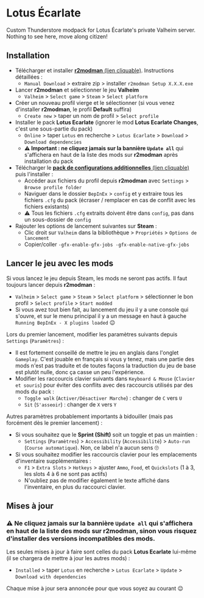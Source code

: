# Lotus Écarlate

Custom Thunderstore modpack for Lotus Écarlate's private Valheim server. Nothing
to see here, move along citizen!

## Installation

- Télécharger et installer [**r2modman** (lien cliquable)](https://thunderstore.io/c/valheim/p/ebkr/r2modman/). Instructions détaillées :
  - `Manual Download` > extraire zip > installer `r2modman Setup X.X.X.exe`
- Lancer **r2modman** et sélectionner le jeu **Valheim**
  - `Valheim` > `Select game` > `Steam` > `Select platform`
- Créer un nouveau profil vierge et le sélectionner (si vous venez d'installer **r2modman**, le profil **Default** suffira)
  - `Create new` > taper un nom de profil > `Select profile`
- Installer le pack **Lotus Ecarlate** (ignorer le mod **Lotus Ecarlate Changes**, c'est une sous-partie du pack)
  - `Online` > taper `Lotus` en recherche > `Lotus Ecarlate` > `Download` > `Download dependencies`
  - **⚠️ Important : ne cliquez jamais sur la bannière `Update all`** qui s'affichera en haut de la liste des mods sur **r2modman** après installation du pack
- Télécharger le [**pack de configurations additionnelles** (lien cliquable)](https://github.com/nbusseneau/lotus-ecarlate-valheim-modpack/releases/latest/download/pack_configs_additionnelles.zip) puis l'installer :
  - Accéder aux fichiers du profil depuis **r2modman** avec `Settings` > `Browse profile folder`
  - Naviguer dans le dossier `BepInEx` > `config` et y extraire tous les fichiers `.cfg` du pack (écraser / remplacer en cas de conflit avec les fichiers existants)
  - ⚠️ Tous les fichiers `.cfg` extraits doivent être dans `config`, pas dans un sous-dossier de `config`
- Rajouter les options de lancement suivantes sur **Steam** :
  - Clic droit sur `Valheim` dans la bibliothèque > `Propriétés` > `Options de lancement`
  - Copier/coller `-gfx-enable-gfx-jobs -gfx-enable-native-gfx-jobs`

## Lancer le jeu avec les mods

Si vous lancez le jeu depuis Steam, les mods ne seront pas actifs.
Il faut toujours lancer depuis **r2modman** :

- `Valheim` > `Select game` > `Steam` > `Select platform` > sélectionner le bon profil > `Select profile` > `Start modded`
- Si vous avez tout bien fait, au lancement du jeu il y a une console qui s'ouvre, et sur le menu principal il y a un message en haut à gauche `Running BepInEx - X plugins loaded` 😉

Lors du premier lancement, modifier les paramètres suivants depuis `Settings` (`Paramètres`) :

- Il est fortement conseillé de mettre le jeu en anglais dans l'onglet `Gameplay`. C'est jouable en français si vous y tenez, mais une partie des mods n'est pas traduite et de toutes façons la traduction du jeu de base est plutôt nulle, donc ça casse un peu l'expérience.
- Modifier les raccourcis clavier suivants dans `Keyboard & Mouse` (`Clavier et souris`) pour éviter des conflits avec des raccourcis utilisés par des mods du pack :
  - `Toggle walk` (`Activer/Désactiver Marche`) : changer de `C` vers `U`
  - `Sit` (`S'asseoir`) : changer de `X` vers `Y`

Autres paramètres probablement importants à bidouiller (mais pas forcément dès le premier lancement) :

- Si vous souhaitez que le **Sprint (Shift)** soit un toggle et pas un maintien :
  - `Settings` (`Paramètres`) > `Accessibility` (`Accessibilité`) > `Auto-run` (`Course automatique`). Non, ce label n'a aucun sens 🙄
- Si vous souhaitez modifier les raccourcis clavier pour les emplacements d'inventaire supplémentaires :
  - `F1` > `Extra Slots` > `Hotkeys` > ajuster `Ammo`, `Food`, et `Quickslots` (1 à 3, les slots 4 à 6 ne sont pas actifs)
  - N'oubliez pas de modifier également le texte affiché dans l'inventaire, en plus du raccourci clavier.

## Mises à jour

### **⚠️ Ne cliquez jamais sur la bannière `Update all`** qui s'affichera en haut de la liste des mods sur **r2modman**, sinon vous risquez d'installer des versions incompatibles des mods.

Les seules mises à jour à faire sont celles du pack **Lotus Ecarlate** lui-même (il se chargera de mettre à jour les autres mods) :

- `Installed` > taper `Lotus` en recherche > `Lotus Ecarlate` > `Update` > `Download with dependencies`

Chaque mise à jour sera annoncée pour que vous soyez au courant 😉
